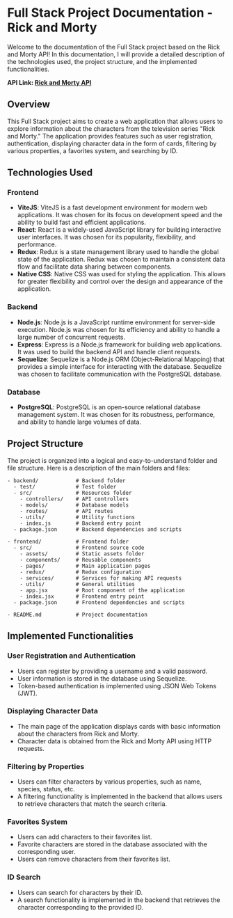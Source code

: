 # Full Stack Project Documentation - Rick and Morty

Welcome to the documentation of the Full Stack project based on the Rick and Morty API! In this documentation, I will provide a detailed description of the technologies used, the project structure, and the implemented functionalities.

**API Link: [Rick and Morty API](https://rickandmortyapi.com/)**


## Overview
This Full Stack project aims to create a web application that allows users to explore information about the characters from the television series "Rick and Morty." The application provides features such as user registration, authentication, displaying character data in the form of cards, filtering by various properties, a favorites system, and searching by ID.

## Technologies Used

### Frontend
- **ViteJS**: ViteJS is a fast development environment for modern web applications. It was chosen for its focus on development speed and the ability to build fast and efficient applications.
- **React**: React is a widely-used JavaScript library for building interactive user interfaces. It was chosen for its popularity, flexibility, and performance.
- **Redux**: Redux is a state management library used to handle the global state of the application. Redux was chosen to maintain a consistent data flow and facilitate data sharing between components.
- **Native CSS**: Native CSS was used for styling the application. This allows for greater flexibility and control over the design and appearance of the application.

### Backend
- **Node.js**: Node.js is a JavaScript runtime environment for server-side execution. Node.js was chosen for its efficiency and ability to handle a large number of concurrent requests.
- **Express**: Express is a Node.js framework for building web applications. It was used to build the backend API and handle client requests.
- **Sequelize**: Sequelize is a Node.js ORM (Object-Relational Mapping) that provides a simple interface for interacting with the database. Sequelize was chosen to facilitate communication with the PostgreSQL database.

### Database
- **PostgreSQL**: PostgreSQL is an open-source relational database management system. It was chosen for its robustness, performance, and ability to handle large volumes of data.

## Project Structure
The project is organized into a logical and easy-to-understand folder and file structure. Here is a description of the main folders and files:

```
- backend/            # Backend folder
  - test/             # Test folder
  - src/              # Resources folder
    - controllers/    # API controllers
    - models/         # Database models
    - routes/         # API routes
    - utils/          # Utility functions
    - index.js        # Backend entry point
  - package.json      # Backend dependencies and scripts

- frontend/           # Frontend folder
  - src/              # Frontend source code
    - assets/         # Static assets folder
    - components/     # Reusable components
    - pages/          # Main application pages
    - redux/          # Redux configuration
    - services/       # Services for making API requests
    - utils/          # General utilities
    - app.jsx         # Root component of the application
    - index.jsx       # Frontend entry point
  - package.json      # Frontend dependencies and scripts

- README.md           # Project documentation
```

## Implemented Functionalities

### User Registration and Authentication
- Users can register by providing a username and a valid password.
- User information is stored in the database using Sequelize.
- Token-based authentication is implemented using JSON Web Tokens (JWT).

### Displaying Character Data
- The main page of the application displays cards with basic information about the characters from Rick and Morty.
- Character data is obtained from the Rick and Morty API using HTTP requests.

### Filtering by Properties
- Users can filter characters by various properties, such as name, species, status, etc.
- A filtering functionality is implemented in the backend that allows users to retrieve characters that match the search criteria.

### Favorites System
- Users can add characters to their favorites list.
- Favorite characters are stored in the database associated with the corresponding user.
- Users can remove characters from their favorites list.

### ID Search
- Users can search for characters by their ID.
- A search functionality is implemented in the backend that retrieves the character corresponding to the provided ID.
